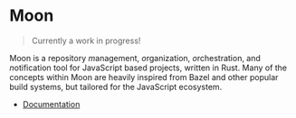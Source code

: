 # Moon

> Currently a work in progress!

Moon is a repository *m*anagement, *o*rganization, *o*rchestration, and *n*otification tool for
JavaScript based projects, written in Rust. Many of the concepts within Moon are heavily inspired
from Bazel and other popular build systems, but tailored for the JavaScript ecosystem.

- [Documentation](./docs/README.md)
